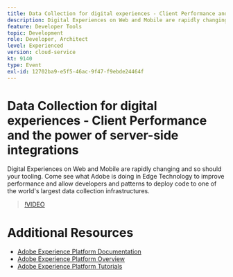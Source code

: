 ```yaml
---
title: Data Collection for digital experiences - Client Performance and the power of server-side integrations
description: Digital Experiences on Web and Mobile are rapidly changing and so should your tooling. Come see what Adobe is doing in Edge Technology to improve performance and allow developers and patterns to deploy code to one of the world's largest data collection infrastructures.
feature: Developer Tools
topic: Development
role: Developer, Architect
level: Experienced
version: cloud-service
kt: 9140
type: Event
exl-id: 12702ba9-e5f5-46ac-9f47-f9ebde24464f
---
```

# Data Collection for digital experiences - Client Performance and the power of server-side integrations

Digital Experiences on Web and Mobile are rapidly changing and so should your tooling. Come see what Adobe is doing in Edge Technology to improve performance and allow developers and patterns to deploy code to one of the world's largest data collection infrastructures.

>[!VIDEO](https://video.tv.adobe.com/v/337584/?quality=12&learn=on&hidetitle=true)

# Additional Resources

- [Adobe Experience Platform Documentation](https://experienceleague.adobe.com/docs/experience-platform.html)
- [Adobe Experience Platform Overview](https://experienceleague.adobe.com/docs/experience-platform/landing/home.html)
- [Adobe Experience Platform Tutorials](https://experienceleague.adobe.com/docs/platform-learn/tutorials/overview.html?lang=en)
